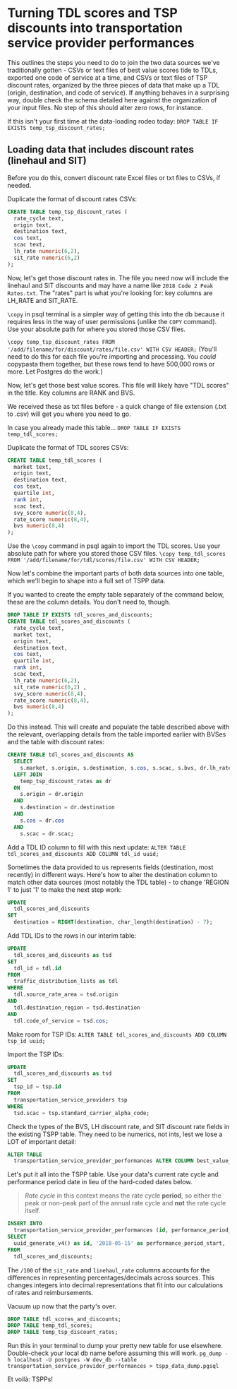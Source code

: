 # Turning TDL scores and TSP discounts into transportation service provider performances

This outlines the steps you need to do to join the two data sources we've traditionally gotten - CSVs or text files of best value scores tide to TDLs, exported one code of service at a time, and CSVs or text files of TSP discount rates, organized by the three pieces of data that make up a TDL (origin, destination, and code of service). If anything behaves in a surprising way, double check the schema detailed here against the organization of your input files. No step of this should alter zero rows, for instance.

If this isn't your first time at the data-loading rodeo today:
`DROP TABLE IF EXISTS temp_tsp_discount_rates;`

## Loading data that includes discount rates (linehaul and SIT)

Before you do this, convert discount rate Excel files or txt files to CSVs, if needed.

Duplicate the format of discount rates CSVs:

```SQL
CREATE TABLE temp_tsp_discount_rates (
  rate_cycle text,
  origin text,
  destination text,
  cos text,
  scac text,
  lh_rate numeric(6,2),
  sit_rate numeric(6,2)
);
```

Now, let's get those discount rates in. The file you need now will include the linehaul and SIT discounts and may have a name like `2018 Code 2 Peak Rates.txt`. The "rates" part is what you're looking for: key columns are LH_RATE and SIT_RATE.

`\copy` in psql terminal is a simpler way of getting this into the db because it requires less in the way of user permissions (unlike the `COPY` command). Use your absolute path for where you stored those CSV files.

`\copy temp_tsp_discount_rates FROM '/add/filename/for/discount/rates/file.csv' WITH CSV HEADER;`
(You'll need to do this for each file you're importing and processing. You _could_ copypasta them together, but these rows tend to have 500,000 rows or more. Let Postgres do the work.)

Now, let's get those best value scores. This file will likely have "TDL scores" in the title. Key columns are RANK and BVS.

We received these as txt files before - a quick change of file extension (.txt to .csv) will get you where you need to go.

In case you already made this table...
`DROP TABLE IF EXISTS temp_tdl_scores;`

Duplicate the format of TDL scores CSVs:

```SQL
CREATE TABLE temp_tdl_scores (
  market text,
  origin text,
  destination text,
  cos text,
  quartile int,
  rank int,
  scac text,
  svy_score numeric(8,4),
  rate_score numeric(8,4),
  bvs numeric(8,4)
);
```

Use the `\copy` command in psql again to import the TDL scores. Use your absolute path for where you stored those CSV files.
`\copy temp_tdl_scores FROM '/add/filename/for/tdl/scores/file.csv' WITH CSV HEADER;`

Now let's combine the important parts of both data sources into one table, which we'll begin to shape into a full set of TSPP data.

If you wanted to create the empty table separately of the command below, these are the column details. You don't need to, though.

```SQL
DROP TABLE IF EXISTS tdl_scores_and_discounts;
CREATE TABLE tdl_scores_and_discounts (
  rate_cycle text,
  market text,
  origin text,
  destination text,
  cos text,
  quartile int,
  rank int,
  scac text,
  lh_rate numeric(6,2),
  sit_rate numeric(6,2) ,
  svy_score numeric(8,4),
  rate_score numeric(8,4),
  bvs numeric(8,4)
);
```

Do this instead. This will create and populate the table described above with the relevant, overlapping details from the table imported earlier with BVSes and the table with discount rates:

```SQL
CREATE TABLE tdl_scores_and_discounts AS
  SELECT
    s.market, s.origin, s.destination, s.cos, s.scac, s.bvs, dr.lh_rate, dr.sit_rate FROM temp_tdl_scores AS s
  LEFT JOIN
    temp_tsp_discount_rates as dr
  ON
    s.origin = dr.origin
  AND
    s.destination = dr.destination
  AND
    s.cos = dr.cos
  AND
    s.scac = dr.scac;
  ```

Add a TDL ID column to fill with this next update:
`ALTER TABLE tdl_scores_and_discounts ADD COLUMN tdl_id uuid;`

Sometimes the data provided to us represents fields (destination, most recently) in different ways. Here's how to alter the destination column to match other data sources (most notably the TDL table) - to change 'REGION 1' to just '1' to make the next step work:

```SQL
UPDATE
  tdl_scores_and_discounts
SET
  destination = RIGHT(destination, char_length(destination) - 7);
  ```

Add TDL IDs to the rows in our interim table:

```SQL
UPDATE
  tdl_scores_and_discounts as tsd
SET
  tdl_id = tdl.id
FROM
  traffic_distribution_lists as tdl
WHERE
  tdl.source_rate_area = tsd.origin
AND
  tdl.destination_region = tsd.destination
AND
  tdl.code_of_service = tsd.cos;
  ```

Make room for TSP IDs:
`ALTER TABLE tdl_scores_and_discounts ADD COLUMN tsp_id uuid;`

Import the TSP IDs:

```SQL
UPDATE
  tdl_scores_and_discounts as tsd
SET
  tsp_id = tsp.id
FROM
  transportation_service_providers tsp
WHERE
  tsd.scac = tsp.standard_carrier_alpha_code;
```

Check the types of the BVS, LH discount rate, and SIT discount rate fields in the existing TSPP table. They need to be numerics, not ints, lest we lose a LOT of important detail:

```SQL
ALTER TABLE
  transportation_service_provider_performances ALTER COLUMN best_value_score TYPE numeric;
```

Let's put it all into the TSPP table. Use your data's current rate cycle and performance period date in lieu of the hard-coded dates below.

> _Rate cycle_ in this context means the rate cycle **period**, so either the peak or non-peak part of the annual rate cycle and **not** the rate cycle itself.

```SQL
INSERT INTO
  transportation_service_provider_performances (id, performance_period_start, performance_period_end, traffic_distribution_list_id, offer_count, best_value_score, transportation_service_provider_id, created_at, updated_at, rate_cycle_start, rate_cycle_end, linehaul_rate, sit_rate)
SELECT
  uuid_generate_v4() as id, '2018-05-15' as performance_period_start, '2018-07-31' as performance_period_end, tdl_id, 0 as offer_count, bvs, tsp_id, now() as created_at, now() as updated_at, '2018-05-15' as rate_cycle_start, '2018-09-30' as rate_cycle_end, lh_rate/100, sit_rate/100
FROM
  tdl_scores_and_discounts;
```

The `/100` of the `sit_rate` and `linehaul_rate` columns accounts for the differences in representing percentages/decimals across sources. This changes integers into decimal representations that fit into our calculations of rates and reimbursements.

Vacuum up now that the party's over.

```SQL
DROP TABLE tdl_scores_and_discounts;
DROP TABLE temp_tdl_scores;
DROP TABLE temp_tsp_discount_rates;
```

Run this in your terminal to dump your pretty new table for use elsewhere. Double-check your local db name before assuming this will work.
`pg_dump -h localhost -U postgres -W dev_db --table transportation_service_provider_performances > tspp_data_dump.pgsql`

Et voilà: TSPPs!
